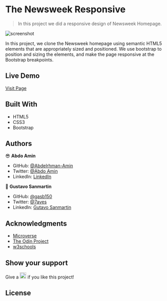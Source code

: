 # The Newsweek Responsive

> In this project we did a responsive design of Newsweek Homepage.

![screenshot](../abdo-branch/screenshot.png)

In this project, we clone the Newsweek homepage using semantic HTML5 elements that are appropriately sized and positioned.
We use bootstrap to position and sizing the elements, and make the page responsive at the Bootstrap breakpoints.

## Live Demo 

[Visit Page](https://raw.githack.com/AbdelrhmanAmin/Microverse-Bootstrap/feature-branch/index.html)

## Built With

- HTML5
- CSS3
- Bootstrap

## Authors

:sunglasses: **Abdo Amin**
- GitHub: [@Abdelrhman-Amin](https://github.com/AbdelrhmanAmin)
- Twitter: [@Abdo Amin](https://twitter.com/AbdoAmi60489112)
- LinkedIn: [LinkedIn](https://www.linkedin.com/in/abdo-amin-ab786a1b0/)

👤 **Gustavo Sanmartin**

- GitHub: [@gasb150](https://github.com/gasb150)
- Twitter:  [@7aves](https://twitter.com/7aves)
- LinkedIn: [Gutavo Sanmartin](https://www.linkedin.com/in/gustavo-sanmartin-b3b68261/)

## Acknowledgments

- [Microverse](https://www.microverse.org/)
- [The Odin Project](https://www.theodinproject.com)
- [w3schools](https://www.w3schools.com)

## Show your support
<p> Give a 
  <g-emoji class="g-emoji" alias="star" fallback-src="https://github.githubassets.com/images/icons/emoji/unicode/2b50.png"><img class="emoji" alt="star" height="20" width="20" src="https://github.githubassets.com/images/icons/emoji/unicode/2b50.png"></g-emoji>
  if you like this project!</p>

## License